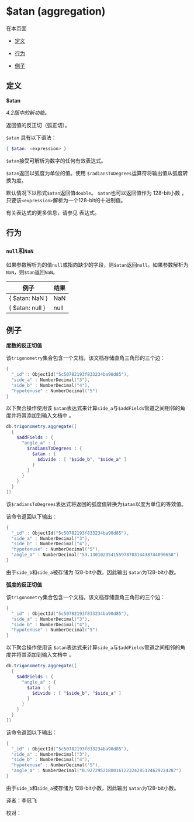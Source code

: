 # [ ](#)$atan (aggregation)

[]()

在本页面

*   [定义](#definition)

*   [行为](#behavior)

*   [例子](#examples)

## <span id="definition">定义</span>

**$atan**

*4.2版中的新功能。*

返回值的反正切（弧正切）。

`$atan` 具有以下语法：

```powershell
{ $atan: <expression> }
```

`$atan`接受可解析为数字的任何有效表达式。

`$atan`返回以弧度为单位的值。使用 `$radiansToDegrees`运算符将输出值从弧度转换为度。

默认情况下以形式`$atan`返回值`double`。 `$atan`也可以返回值作为 128-bit小数 ，只要该`<expression>`解析为一个128-bit的十进制值。

有关表达式的更多信息，请参见 表达式。

## <span id="behavior">行为</span>

### `null`和`NaN`

如果参数解析为的值`null`或指向缺少的字段，则`$atan`返回`null`。如果参数解析为`NaN`，则`$tan`返回`NaN`。

| 例子            | 结果 |
| --------------- | ---- |
| { $atan: NaN }  | NaN  |
| { $atan: null } | null |

## <span id="examples">例子</span>

**度数的反正切值**

该`trigonometry`集合包含一个文档，该文档存储直角三角形的三个边：

```powershell
{
  "_id" : ObjectId("5c50782193f833234ba90d85"),
  "side_a" : NumberDecimal("3"),
  "side_b" : NumberDecimal("4"),
  "hypotenuse" : NumberDecimal("5")
}
```

以下聚合操作使用该 `$atan`表达式来计算`side_a`与`$addFields`管道之间相邻的角度并将其添加到输入文档中 。

```powershell
db.trigonometry.aggregate([
  {
    $addFields : {
      "angle_a" : {
        $radiansToDegrees : {
          $atan : {
            $divide : [ "$side_b", "$side_a" ]
          }
        }
      }
    }
  }
])
```

该`$radiansToDegrees`表达式将返回的弧度值转换为`$atan`以度为单位的等效值。

该命令返回以下输出：

```powershell
{
  "_id" : ObjectId("5c50782193f833234ba90d85"),
  "side_a" : NumberDecimal("3"),
  "side_b" : NumberDecimal("4"),
  "hypotenuse" : NumberDecimal("5"),
  "angle_a" : NumberDecimal("53.13010235415597870314438744090658")
}
```

由于`side_b`和`side_a`被存储为 128-bit小数，因此输出 `$atan`为128-bit小数。

**弧度的反正切值**

该`trigonometry`集合包含一个文档，该文档存储直角三角形的三个边：

```powershell
{
  "_id" : ObjectId("5c50782193f833234ba90d85"),
  "side_a" : NumberDecimal("3"),
  "side_b" : NumberDecimal("4"),
  "hypotenuse" : NumberDecimal("5")
}
```

以下聚合操作使用该 `$atan`表达式来计算`side_a`与`$addFields`管道之间相邻的角度并将其添加到输入文档中 。

```powershell
db.trigonometry.aggregate([
  {
    $addFields : {
      "angle_a" : {
        $atan : {
          $divide : [ "$side_b", "$side_a" ]
        }
      }
    }
  }
])
```

该命令返回以下输出：

```powershell
{
  "_id" : ObjectId("5c50782193f833234ba90d85"),
  "side_a" : NumberDecimal("3"),
  "side_b" : NumberDecimal("4"),
  "hypotenuse" : NumberDecimal("5"),
  "angle_a" : NumberDecimal("0.9272952180016122324285124629224287")
}
```

由于`side_b`和`side_a`被存储为 128-bit小数，因此输出 `$atan`为128-bit小数。



译者：李冠飞

校对：